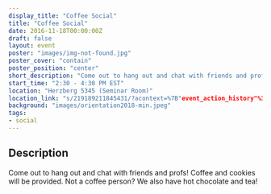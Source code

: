```yaml
---
display_title: "Coffee Social"
title: "Coffee Social"
date: 2016-11-18T00:00:00Z
draft: false
layout: event
poster: "images/img-not-found.jpg"
poster_cover: "contain"
poster_position: "center"
short_description: "Come out to hang out and chat with friends and profs! Coffee and cookies will be provided."
start_time: "2:30 - 4:30 PM EST"
location: "Herzberg 5345 (Seminar Room)"
location_link: "s/219189211845431/?acontext=%7B"event_action_history"%3A[%7B"surface"%3A"page"%7D]%7D"
background: "images/orientation2018-min.jpeg"
tags:
- social
---
```


## Description

Come out to hang out and chat with friends and profs! Coffee and cookies will be provided. Not a coffee person? We also have hot chocolate and tea!
